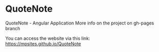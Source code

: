 # QuoteNote

QuoteNote - Angular Application
More info on the project on gh-pages branch

You can access the website via this link:
https://mpsites.github.io/QuoteNote

